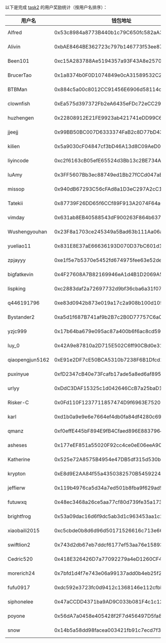 以下是完成 [task2](../task/task2.md) 的用户奖励统计（按用户名排序）：


|    用户名     | 钱包地址                                   | tx                                                                                                                 |
|---------------|--------------------------------------------|--------------------------------------------------------------------------------------------------------------------|
| Alfred        | 0x53c8984a8773B440b1c79C650fc582aA38Cc5041 | [0.5 MON](https://testnet.monadexplorer.com/tx/0x87633c9a52ca0ddedcae1b3e9a2c3168da6151839b3e945cf895092c50c5a665) | 
| Alivin        | 0xbAE8464BE362723c797b146773f53ee879794623 | [0.5 MON](https://testnet.monadexplorer.com/tx/0x1294b0d2f1886959bfe43b2b3bd5f9261fcb83396cb4d20976a6edfe7433df01) |
| Been101       | 0xc15A283788Ae5194357a93F43A8e257046235cfd | [0.5 MON](https://testnet.monadexplorer.com/tx/0x70b12d0217a3da99fff4c6a000b7d0cc5e7cbce9c456cbe44c2cc315eef9b842) |
| BrucerTao     | 0x1a8374b0F0D1074849e0cA31589532C2ad2806d8 | [0.5 MON](https://testnet.monadexplorer.com/tx/0x3e096c9c7f9e7cc8ad9c0e78f6fc0b783e85e04a4018b5ef181b85e22c0c5dfb) |
| BTBMan        | 0x884c5a00c8012CC91456E6906d58114c0d1B6F0B | [0.5 MON](https://testnet.monadexplorer.com/tx/0xb7cdd6a6aef46fa9912f74a8709b1b3f9f6cf6b98a80c6ffd8edb3a5fda15a0d) |
| clownfish     | 0xEa575d397372Fb2eA6435eFDc72eCC29BecfC396 | [0.5 MON](https://testnet.monadexplorer.com/tx/0xf375d7b48e6907a1b2611dd620bcbd647e0700fd7c2f735faa6d26cd301dd5b9) |
| huzhengen     | 0x22808912E21FE9923ab421741eDD99C611A2661C | [0.5 MON](https://testnet.monadexplorer.com/tx/0x82120dba5eca96e5c5f75702b8c8d03e30afd18ee83a541e4d4675ab4fa79099) |
| jjeejj        | 0x99BB50BC007D6333374FaB2c8D77bD43Fe9Ce2F9 | [0.5 MON](https://testnet.monadexplorer.com/tx/0xaacb572fa01d70f6cc49a7a02322e07672933c7feeb06155fd56ef48fc4cae89) |
| kilien        | 0x5a9030cF04847cf3bD46A13d8C09AeD007673E0f | [0.5 MON](https://testnet.monadexplorer.com/tx/0x75b7f861c648a6801e3a0d76a994f585bffbdd626cf73fb6c522b55acba94fed) |
| liyincode     | 0xc2f6163cB05efE65524d3Bb13c2BE734A6916385 | [0.5 MON](https://testnet.monadexplorer.com/tx/0xd7876abbb2df740575dd26562aef41be45d9cbcc4d9e5b63b268784d3a30e775) |
| luAmy         | 0x3FF5607Bb3ec88749ed1Bb27fCCd047aBf60619e | [0.5 MON](https://testnet.monadexplorer.com/tx/0x2dc087ddfff67f932e15b6698915ba6cf719dd9896f98340fa35bbf93bc68e29) |
| missop        | 0x940dB67293C56cFAd8a1D3eC297A2cC1A4b10e4B | [0.5 MON](https://testnet.monadexplorer.com/tx/0x4cca63160a27a1ca700d266ed6326c83ad1bc5b11e78a0cf0c5273c4b4d0d4a6) |
| Tatekii       | 0x87739F26DD65f6CCf89F913A2074F64a6aC710E3 | [0.5 MON](https://testnet.monadexplorer.com/tx/0x13fc67e7b2898bc2f3f4072cfe772bde215bd50d471a2f37fc4902227301fcb5) |
| vimday        | 0x631ab8EB40588543dF900263F864b6376d56A587 | [0.5 MON](https://testnet.monadexplorer.com/tx/0xc4785545a6f2d0056d2f3ab580d3484a3516d72ad36bb836e927fd2d9111360f) |
| Wushengyouhan | 0x23F8a1703ce245349a5Bad63b111Aa06ada7bB30 | [0.5 MON](https://testnet.monadexplorer.com/tx/0xd168474ff323b0ba947a02db75953e7be2cd4206e5138095a66532c7e7763c91) |
| yueliao11     | 0x831E8E37aE66636193D070D37bC601d1F30fE0B9 | [0.5 MON](https://testnet.monadexplorer.com/tx/0x17edb59bbe281175088cde2903f5f8699612411cb533fca2e1e879de5b95ed1f) |
| zpjayyy       | 0xe1f5e7b5370e5452fd674975fee63e52de283545 | [0.5 MON](https://testnet.monadexplorer.com/tx/0xe6b83cc7e35feb7f9b6017e3f27766189c28361def6e9444792f3a90c9cce3b0) |
| bigfatkevin   | 0x4F27608A7B82169946eA1d4B1D2069A52BA446aC | [0.5 MON](https://testnet.monadexplorer.com/tx/0x9dcb226d3dfd0d24568a2f43d25a7a0a66a159d96f19b3a4bd6624bad0f7d4d4) |
| lispking      | 0xc2883daf2a72697732d9bf36cba6a31f07c4d472 | [0.5 MON](https://testnet.monadexplorer.com/tx/0x2146c1525adb582793b6580ce9af9974e689a41763e098de783cb723597d05a7) |
| q446191796    | 0xe83d0942b873e019a17c2a908b100d1051387ca3 | [0.5 MON](https://testnet.monadexplorer.com/tx/0xd70fc6ed22ad719028dba34f6f922c381b96b7fdd35bc6b4fdd5cd7380718b3b) |
| Bystander2    | 0xa5d1f687B741af9b2B7c2B0D77757C6a0De69055 | [0.5 MON](https://testnet.monadexplorer.com/tx/0xac7f57e36745d88cca9fa5fea5b0f04c831fd2896ec8215133f9153236155bc4) |
| yzjc999       | 0x17b64ba679e095ac87a400b6f6ac8cd591b517f9 | [0.5 MON](https://testnet.monadexplorer.com/tx/0xd5631301781f3efbff85b96dacfa70191f0231a815c5e5cce07e979354b3540c) |
| luy_0         | 0x42A9e87810a2D715E502C6ff90CBd0e31d40df21 | [0.5 MON](https://testnet.monadexplorer.com/tx/0x4874b4a2a66b06ea2f3d348e30fc5f2b6f3d378af1d594be40465d5f08736445) |
| qiaopengjun5162| 0xE91e2DF7cE50BCA5310b7238F6B1Dfcd15566bE5 | [0.5 MON](https://testnet.monadexplorer.com/tx/0x43f2ae02d19edc5ae431faaf55642cf4c3743db2c7fa34daa7257c73396b5dfc) |
| puxinyue      | 0xfD2347cB40e73Fcafb17ade5a8ed6af895eD1c5c | [0.5 MON](https://testnet.monadexplorer.com/tx/0x9c72802674f89beeea01f2ff93d37cadc34f81e875e6e9d2ea3dc248b497ad91) |
| urlyy         | 0xDdC3DAF15325c1d042646CcB7a25baD1FFB7f1bd | [0.5 MON](https://testnet.monadexplorer.com/tx/0xbf58c3cfccdd5ac31f2b0ede53235e5c48dc0342f31ed4301ec3ab3eba197249) |
| Risker-C      | 0x0Fd110F1237711857474D9f6963E75206798fB91 | [0.5 MON](https://testnet.monadexplorer.com/tx/0x2de28c802be4f30f1a2dae5c82a55c90bbd28c4c68b4104cdf37522a18b79a8e) |
| karl          | 0xd1b0a9e9e6e7664ef4db0fa84df4280c69333333 | [0.5 MON](https://testnet.monadexplorer.com/tx/0x2336d29e9b89a5e70a6542a194fd56df00fb422f30128c35a3cc0019d7bc8222) |
| qmanz         | 0xf0effE445bF894E9fB4Cfaed896E8837964Ba223 | [0.5 MON](https://testnet.monadexplorer.com/tx/0xd1ff51592b7526c516ce0ba13c8e30c028ad128af5d796a83f673ac08c4eff59) |
| asheses       | 0x177eEF851a55020F92cc4ce0eE06eeA9062cf34B | [0.5 MON](https://testnet.monadexplorer.com/tx/0x9ad9e891458e05efca5c501b1515160980e43441dc58a08ba8f615f970631baa) |
| Katherine     | 0x525e72A8575B4954e47DB5df315d530bbF49Ec59 | [0.5 MON](https://testnet.monvision.io/tx/0x1a9e500da262ea0915c9c6f9c87a6ddc8217ea16a38b17566d6a2fd5c1368714) |
| krypton       | 0xE8d9E2AA84f55a4350382570B545922405Cdb493 | [0.5 MON](https://testnet.monadexplorer.com/tx/0xf46702e4aee7ccf49333ba46833a912f57a58dca18effe4bf90fdf6af35d6d39) |
| jeffierw      | 0x119b4976ca5d34a7ed501b8fba9f629ad58a4435 | [0.5 MON](https://testnet.monadexplorer.com/tx/0x0ec82cb0082f0a8167a2ce3840b2d22f416c365600889c1986c8b53e810c5834) |
| futuwxq       | 0x48ec3468a26ce5aa77cf80d739fe35a1735304e1 | [0.5 MON](https://testnet.monadexplorer.com/tx/0x5bab0d905661158f859114fb71ddebf05b7abec7758f1dc49323fe8c5dbae43a) |
| brightfrog    | 0x53a09dac16d6f9dc5ab3d1c963453aa1c268cd5c | [0.5 MON](https://testnet.monadexplorer.com/tx/0x8c30f0d0cb3ebd90bd68d63efe797aa3e6d35743e1ef8d5bd00a9fd9c31050d2) |
| xiaobaili2015 | 0xc5cbde0b8d6d96d50171526616c713e66861c363 | [0.5 MON](https://testnet.monadexplorer.com/tx/0x4552875ad78293448c513d1ca5d23cd68bc65c46cb5829af45b6748544b9d7c1) |
| swiftlion2    | 0x743d2db67eb7ddcf6177ef53aa76e15893e1ece6 | [0.5 MON](https://testnet.monadexplorer.com/tx/0x6652234f4271d78ca66fb6a0781db94e77c226657028bd4efe1d2beb7a438bf6) |
| Cedric520     | 0x418E326426D7a77092279a4eD1260CF446F071f1 | [0.5 MON](https://testnet.monadexplorer.com/tx/0x124d435cfd30984a4c4bb45b544c334bcb959c929add4d7ce60f1e0532ba5137) |
| morerich24    | 0x7bfd1d4f7e743e06a99137add0b4eb25f2479eb1 | [0.5 MON](https://testnet.monadexplorer.com/tx/0x545761749431682e50d834f31c1f912a9b0d0482037eab317d5c081984664897) |
| fufu0917      | 0xdc592e3723fc0d9412c1368146e112cfbbce77a9 | [0.5 MON](https://testnet.monadexplorer.com/tx/0xb4e77533f9949a0cf28c7b39879571e955ef5338254932d2e57d06f207acd0a8) |
| siphonelee    | 0x47aCCDD4371ba9AD9C033b081F4c1c12D78E3F76 | [0.5 MON](https://testnet.monadexplorer.com/tx/0x56d34e21039a73480ac4390287a78284a6403270935973fd3ca6e777234f042c) |
| poyone        | 0x56dA7a0458e405428f2F7d456497D5fa8b083EeC | [0.5 MON](https://testnet.monadexplorer.com/tx/0x4714ec874f4a0ea689aba45fb8259fff3f11de33423a8df1ba0b51d7efdfff15) |
| snow          | 0x14b5a58dd98facea003421fb91c7ecd7f3741ff0 | [0.5 MON](https://testnet.monadexplorer.com/tx/0x9742558d0bd3516050c498f945746c104e62f9f2242283790f56c7f03aea7b59) |